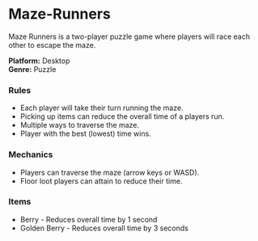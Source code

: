 # Maze-Runners

Maze Runners is a two-player puzzle game where players will race each other to escape the maze.

**Platform:** Desktop <br>
**Genre:** Puzzle

### Rules

- Each player will take their turn running the maze.
- Picking up items can reduce the overall time of a players run.
- Multiple ways to traverse the maze.
- Player with the best (lowest) time wins.

### Mechanics

- Players can traverse the maze (arrow keys or WASD).
- Floor loot players can attain to reduce their time.

### Items

- Berry - Reduces overall time by 1 second
- Golden Berry - Reduces overall time by 3 seconds
